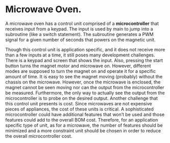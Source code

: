 # Microwave Oven.

A microwave oven has a control unit comprised of a **microcontroller** that receives input from a keypad. 
The input is used by main to jump into a subroutine (like a switch statement). The subroutine generates a 
PWM signal for a given number of seconds that powers on the magnetic unit.

Though this control unit is application specific, and it does not receive more than a few inputs at a time, 
it still poses many development challenges. There is a keypad and screen that shows the input. Also, pressing 
the start button turns the magnet motor and microwave on. However, different modes are supposed to turn the magnet 
on and operate it for a specific amount of time. It is easy to see the magnet moving (probably) without the chassis 
on the microwave. However, once the microwave is enclosed, the magnet cannot be seen moving nor can the output from
the microcontroller be measured. Furthermore, the only way to actually see the output from the microcontroller is to 
probe on the desired output. Another challenge that this control unit presents is cost. Since microwaves are not expensive
pieces of appliances, the cost of these units is critical. A sophisticated microcontroller could have additional features 
that won’t be used and those features could add to the overall BOM cost. Therefore, for an application specific type of unit, 
as for a microwave, the number of features should be minimized and a more constraint unit should be chosen in order to reduce 
the overall microcontroller cost.
